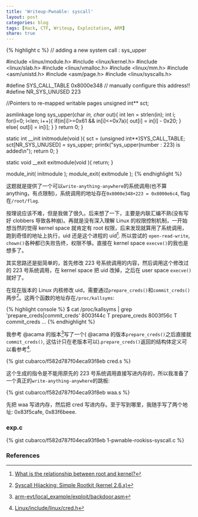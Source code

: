 ```yaml
---
title: 'Writeup-Pwnable: syscall'
layout: post
categories: blog
tags: [Hack, CTF, Writeup, Exploitation, ARM]
share: true
---
```


{% highlight c %}
// adding a new system call : sys_upper

#include <linux/module.h>
#include <linux/kernel.h>
#include <linux/slab.h>
#include <linux/vmalloc.h>
#include <linux/mm.h>
#include <asm/unistd.h>
#include <asm/page.h>
#include <linux/syscalls.h>

#define SYS_CALL_TABLE		0x8000e348		// manually configure this address!!
#define NR_SYS_UNUSED		223

//Pointers to re-mapped writable pages
unsigned int** sct;

asmlinkage long sys_upper(char *in, char* out){
	int len = strlen(in);
	int i;
	for(i=0; i<len; i++){
		if(in[i]>=0x61 && in[i]<=0x7a){
			out[i] = in[i] - 0x20;
		}
		else{
			out[i] = in[i];
		}
	}
	return 0;
}

static int __init initmodule(void ){
	sct = (unsigned int**)SYS_CALL_TABLE;
	sct[NR_SYS_UNUSED] = sys_upper;
	printk("sys_upper(number : 223) is added\n");
	return 0;
}

static void __exit exitmodule(void ){
	return;
}

module_init( initmodule );
module_exit( exitmodule );
{% endhighlight %}

这题就是提供了一个可以`write-anything-anywhere`的系统调用(也不算anything，有点限制)，系统调用的地址存在`0x8000e348+223 = 0x8000e6c4`, flag在`/root/flag`.

按理说应该不难，但是我做了很久。后来想了一下，主要是内联汇编不熟(没有写好 clobbers 导致各种崩)。再就是没有深入理解 Linux 的权限控制机制，一开始想当然的觉得 kernel space 就肯定有 root 权限，后来发现就算用了系统调用，跑到奇怪的地址上执行，uid 还是这个进程的 uid[^1]. 所以尝试的 `open-read-write`, `chown()`各种都已失败告终，权限不够。直接在 kernel space `execve()`的我也是想多了。

其实思路还是挺简单的，首先修改 223 号系统调用的内容，然后调用这个修改过的 223 号系统调用，在 kernel space 把 uid 改掉，之后在 user space `execve()`就好了。

在现在版本的 Linux 内核修改 uid，需要通过`prepare_creds()`和`commit_creds()`两步[^2]。这两个函数的地址存在`/proc/kallsyms`:

{% highlight console %}
$ cat /proc/kallsyms | grep 'prepare_creds\|commit_creds'
8003f44c T prepare_creds
8003f56c T commit_creds
...
{% endhighlight %}

我参考 @acama 的版本[^3]写了一个( @acama 的版本`prepare_creds()`之后直接就`commit_creds()`, 这估计只在老版本可以).`prepare_creds()`返回的结构体定义可以看参考[^4].

{% gist cubarco/f582d787f04eca93f8eb cred.s %}

这个生成的指令是不能用原先的 223 号系统调用直接写进内存的，所以我准备了一个真正的`write-anything-anywhere`的跳板:

{% gist cubarco/f582d787f04eca93f8eb waa.s %}

先把 waa 写进内存，然后把 cred 写进内存。至于写到哪里，我随手写了两个地址: 0x83f5cafe, 0x83f6beee.

### exp.c

{% gist cubarco/f582d787f04eca93f8eb 1-pwnable-rookiss-syscall.c %}

### References

[^1]: [What is the relationship between root and kernel?](http://unix.stackexchange.com/questions/121715/what-is-the-relationship-between-root-and-kernel)
[^2]: [Syscall Hijacking: Simple Rootkit (kernel 2.6.x)](https://memset.wordpress.com/2010/12/28/syscall-hijacking-simple-rootkit-kernel-2-6-x/)
[^3]: [arm-evt/local_example/exploit/backdoor.asm](https://github.com/acama/arm-evt/blob/master/local_example/exploit/backdoor.asm)
[^4]: [Linux/include/linux/cred.h](http://lxr.free-electrons.com/source/include/linux/cred.h?v=3.11#L102)
